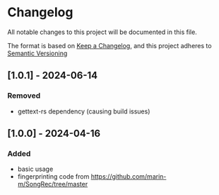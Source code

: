 # Changelog

All notable changes to this project will be documented in this file.

The format is based on [Keep a Changelog](https://keepachangelog.com/en/1.1.0/),
and this project adheres to [Semantic Versioning](https://semver.org/spec/v2.0.0.html)

## [1.0.1] - 2024-06-14

### Removed

- gettext-rs dependency (causing build issues)


## [1.0.0] - 2024-04-16

### Added

- basic usage
- fingerprinting code from https://github.com/marin-m/SongRec/tree/master